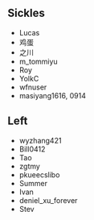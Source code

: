 ## Sickles
- Lucas
- 鸡蛋
- 之川
- m_tommiyu
- Roy
- YolkC
- wfnuser
- masiyang1616, 0914

## Left
- wyzhang421
- Bill0412
- Tao
- zgtmy
- pkueecslibo
- Summer
- Ivan
- deniel_xu_forever
- Stev


